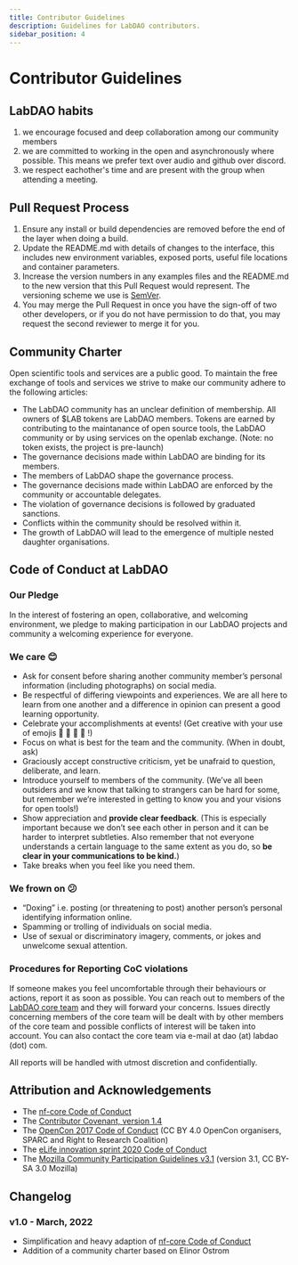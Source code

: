 ```yaml
---
title: Contributor Guidelines
description: Guidelines for LabDAO contributors.
sidebar_position: 4
---
```


# Contributor Guidelines
## LabDAO habits
1. we encourage focused and deep collaboration among our community members
2. we are committed to working in the open and asynchronously where possible. This means we prefer text over audio and github over discord.
3. we respect eachother's time and are present with the group when attending a meeting.

## Pull Request Process
1. Ensure any install or build dependencies are removed before the end of the layer when doing a build.
2. Update the README.md with details of changes to the interface, this includes new environment variables, exposed ports, useful file locations and container parameters.
3. Increase the version numbers in any examples files and the README.md to the new version that this Pull Request would represent. The versioning scheme we use is [SemVer](http://semver.org/).
4. You may merge the Pull Request in once you have the sign-off of two other developers, or if you do not have permission to do that, you may request the second reviewer to merge it for you.

## Community Charter
Open scientific tools and services are a public good. To maintain the free exchange of tools and services we strive to make our community adhere to the following articles: 
* The LabDAO community has an unclear definition of membership. All owners of $LAB tokens are LabDAO members. Tokens are earned by contributing to the maintanance of open source tools, the LabDAO community or by using services on the openlab exchange. (Note: no token exists, the project is pre-launch)
* The governance decisions made within LabDAO are binding for its members.
* The members of LabDAO shape the governance process.
* The governance decisions made within LabDAO are enforced by the community or accountable delegates.
* The violation of governance decisions is followed by graduated sanctions.
* Conflicts within the community should be resolved within it.
* The growth of LabDAO will lead to the emergence of multiple nested daughter organisations.

## Code of Conduct at LabDAO
### Our Pledge
In the interest of fostering an open, collaborative, and welcoming environment, we pledge to making participation in our LabDAO projects and community a welcoming experience for everyone.

### We care 😊
- Ask for consent before sharing another community member’s personal information (including photographs) on social media.
- Be respectful of differing viewpoints and experiences. We are all here to learn from one another and a difference in opinion can present a good learning opportunity.
- Celebrate your accomplishments at events! (Get creative with your use of emojis 🎉 🥳 💯 🙌 !)
- Focus on what is best for the team and the community. (When in doubt, ask)
- Graciously accept constructive criticism, yet be unafraid to question, deliberate, and learn.
- Introduce yourself to members of the community. (We’ve all been outsiders and we know that talking to strangers can be hard for some, but remember we’re interested in getting to know you and your visions for open tools!)
- Show appreciation and **provide clear feedback**. (This is especially important because we don’t see each other in person and it can be harder to interpret subtleties. Also remember that not everyone understands a certain language to the same extent as you do, so **be clear in your communications to be kind.**)
- Take breaks when you feel like you need them.

### We frown on 😕
- “Doxing” i.e. posting (or threatening to post) another person’s personal identifying information online.
- Spamming or trolling of individuals on social media.
- Use of sexual or discriminatory imagery, comments, or jokes and unwelcome sexual attention.

### Procedures for Reporting CoC violations
If someone makes you feel uncomfortable through their behaviours or actions, report it as soon as possible. You can reach out to members of the [LabDAO core team](https://discord.gg/labdao) and they will forward your concerns. Issues directly concerning members of the core team will be dealt with by other members of the core team and possible conflicts of interest will be taken into account. You can also contact the core team via e-mail at dao (at) labdao (dot) com.

All reports will be handled with utmost discretion and confidentially.

## Attribution and Acknowledgements
- The [nf-core Code of Conduct](https://nf-co.re/code_of_conduct)
- The [Contributor Covenant, version 1.4](http://contributor-covenant.org/version/1/4)
- The [OpenCon 2017 Code of Conduct](http://www.opencon2017.org/code_of_conduct) (CC BY 4.0 OpenCon organisers, SPARC and Right to Research Coalition)
- The [eLife innovation sprint 2020 Code of Conduct](https://sprint.elifesciences.org/code-of-conduct/)
- The [Mozilla Community Participation Guidelines v3.1](https://www.mozilla.org/en-US/about/governance/policies/participation/) (version 3.1, CC BY-SA 3.0 Mozilla)

## Changelog

### v1.0 - March, 2022
- Simplification and heavy adaption of [nf-core Code of Conduct](https://nf-co.re/code_of_conduct)
- Addition of a community charter based on Elinor Ostrom
